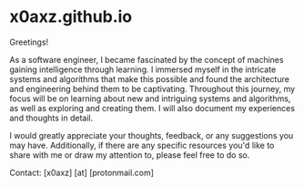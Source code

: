 # x0axz.github.io

Greetings!

As a software engineer, I became fascinated by the concept of machines gaining intelligence through learning. I immersed myself in the intricate systems and algorithms that make this possible and found the architecture and engineering behind them to be captivating. Throughout this journey, my focus will be on learning about new and intriguing systems and algorithms, as well as exploring and creating them. I will also document my experiences and thoughts in detail.

I would greatly appreciate your thoughts, feedback, or any suggestions you may have. Additionally, if there are any specific resources you'd like to share with me or draw my attention to, please feel free to do so.

Contact: [x0axz] [at] [protonmail.com]